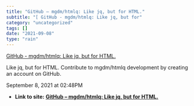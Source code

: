 ```yaml
---
title: "GitHub – mgdm/htmlq: Like jq, but for HTML."
subtitle: "[ GitHub - mgdm/htmlq: Like jq, but for"
category: "uncategorized"
tags: []
date: "2021-09-08"
type: "rain"
---
```

[ GitHub - mgdm/htmlq: Like jq, but for
HTML.](<https://github.com/mgdm/htmlq>)

Like jq, but for HTML. Contribute to mgdm/htmlq development by creating an
account on GitHub.

September 8, 2021 at 02:48PM


* **Link to site:** **[GitHub – mgdm/htmlq: Like jq, but for HTML.](None)**